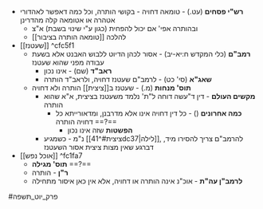 * **רש"י פסחים** (עט.) - טומאה דחויה - בקושי הותרה, וכל כמה דאפשר לאהדורי אטהרה או אטומאה קלה מהדרינן
	* ובהותרה אפי' אם יכול להפחית (כגון ע"י שינוי בשבת) א"צ
	* להלכה [[טומאה הותרה בציבור]]
* [[שעטנז]] ^cfc5f1
	* **רמב"ם** (כלי המקדש ח:יא-יב) - אסור לכהן הדיוט ללבוש האבנט אלא בשעת עבודה מפני שהוא שעטנז
		* **ראב"ד** (שם) - אינו נכון
		* **שאג"א** (סי' כט) - לרמב"ם שעטנז דחויה, ולראב"ד הותרה
	* **תוס' מנחות** (מ.) - שעטנז ב[[ציצית]] הותרה ולא דחויה
		* **מקשים העולם** - דין ד"עשה דוחה ל"ת' נלמד משעטנז בציצית, א"א שהוא הותרה
			* **כמה אחרונים** () - כל דין דחויה אינו אלא מדרבנן, ומדאורייתא כל דחויה הותרה ==?==
				* **הפשטות** שזה אינו נכון
		* נ"מ - כשמגיע [[ציצית#^41dc37|לילה]], להרמב"ם צריך להסירו מיד, דברגע שאין מצות ציצית אסור השעטנז
* [[אוכל נפש]] ^fc1fa7
	* **תוס' מגילה** ==?==
	* **ר"ן** - הותרה
	* **לרמב"ן עה"ת** - אוכ"נ אינה הותרה או דחויה, אלא אין כאן איסור מתחילה

#פרק_יוט_תשפה 